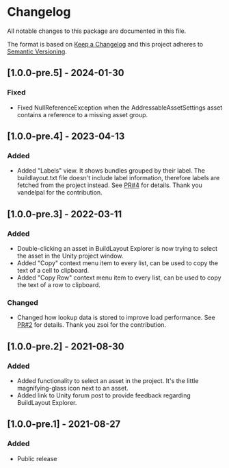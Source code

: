 # Changelog
All notable changes to this package are documented in this file.

The format is based on [Keep a Changelog](http://keepachangelog.com/en/1.0.0/)
and this project adheres to [Semantic Versioning](http://semver.org/spec/v2.0.0.html).

## [1.0.0-pre.5] - 2024-01-30
### Fixed
 - Fixed NullReferenceException when the AddressableAssetSettings asset contains a reference to a missing asset group.
 
## [1.0.0-pre.4] - 2023-04-13
### Added
 - Added "Labels" view. It shows bundles grouped by their label. The buildlayout.txt file doesn't include label information, therefore labels are fetched from the project instead. See [PR#4](https://github.com/pschraut/UnityAddressablesBuildLayoutExplorer/pull/4) for details. Thank you vandelpal for the contribution.

## [1.0.0-pre.3] - 2022-03-11
### Added
 - Double-clicking an asset in BuildLayout Explorer is now trying to select the asset in the Unity project window.
 - Added "Copy" context menu item to every list, can be used to copy the text of a cell to clipboard.
 - Added "Copy Row" context menu item to every list, can be used to copy the text of a row to clipboard.

### Changed
 - Changed how lookup data is stored to improve load performance. See [PR#2](https://github.com/pschraut/UnityAddressablesBuildLayoutExplorer/pull/2) for details. Thank you zsoi for the contribution.

## [1.0.0-pre.2] - 2021-08-30
### Added
 - Added functionality to select an asset in the project. It's the little magnifying-glass icon next to an asset.
 - Added link to Unity forum post to provide feedback regarding BuildLayout Explorer.

## [1.0.0-pre.1] - 2021-08-27
### Added
 - Public release
